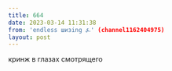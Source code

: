 ```yaml
---
title: 664
date: 2023-03-14 11:31:38
from: 'endless шизing ⍼' (channel1162404975)
layout: post
---
```


кринж в глазах смотрящего
